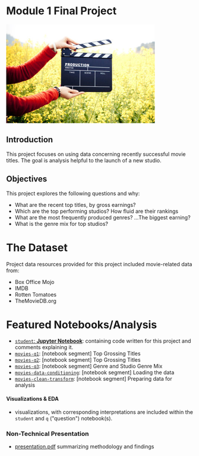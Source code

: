 # Module 1 Final Project
![arms holding director's clapper board](images/movie.jpg)

## Introduction

This project focuses on using data concerning recently successful movie titles. The goal is analysis helpful to the launch of a new studio.

## Objectives

This project explores the following questions and why:

* What are the recent top titles, by gross earnings?
* Which are the top performing studios? How fluid are their rankings
* What are the most frequently produced genres? ...The biggest earning?
* What is the genre mix for top studios?

# The Dataset

Project data resources provided for this project included movie-related data from:
* Box Office Mojo
* IMDB
* Rotten Tomatoes
* TheMovieDB.org

# Featured Notebooks/Analysis
* [`student`: **Jupyter Notebook**](/blob/master/student.ipynb): containing code written for this project and comments explaining it.
* [`movies-q1`](/blob/master/movies-q1.ipynb): [notebook segment] Top Grossing Titles
* [`movies-q2`](/blob/master/movies-q2.ipynb): [notebook segment] Top Grossing Titles
* [`movies-q3`](/blob/master/movies-q3.ipynb): [notebook segment] Genre and Studio Genre Mix
* [`movies-data-conditioning`](/blob/master/movies-data-conditioning.ipynb): [notebook segment] Loading the data
* [`movies-clean-transform`](/blob/master/movies-clean-transform.ipynb): [notebook segment] Preparing data for analysis


#### Visualizations & EDA

* visualizations, with corresponding interpretations are included within the `student` and `q` ("question") notebook(s).

### Non-Technical Presentation

* [presentation.pdf](../blob/master/presentation.pdf) summarizing  methodology and findings
